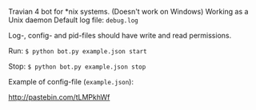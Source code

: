 Travian 4 bot for *nix systems. (Doesn't work on Windows)
Working as a Unix daemon
Default log file: `debug.log`

Log-, config- and pid-files should have write and read permissions.

Run:
`$ python bot.py example.json start`

Stop:
`$ python bot.py example.json stop`

Example of config-file (`example.json`):

http://pastebin.com/tLMPkhWf
